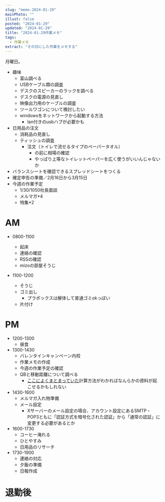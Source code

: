 ```yaml
---
slug: "memo-2024-01-29"
mainPhoto: ""
illust: false
posted: "2024-01-29"
updated: "2024-01-29"
title: "2024-01-29作業メモ"
tags:
  - 作業メモ
extract: "その日にした作業をメモする"
---
```


月曜日。  

- 趣味
  - 富山調べる  
  - USBケーブル類の調査
  - デスクのスピーカーのラックを調べる
  - デスクの電源の見直し
  - 映像出力用のケーブルの調査
  - ツールワゴンについて検討したい
  - windowsをネットワークから起動する方法
    - lan付きのusbハブが必要かも
- 日用品の注文
  - 消耗品の見直し
  - ティッシュの調査
    - 注文（トイレで流せるタイプのペーパータオル）
      - の前に相場の確認
      - やっぱり上等なトイレットペーパーを広く使うがいいんじゃないか
- バランスシートを確認できるスプレッドシートをつくる
- 確定申告の準備／2月16日から3月15日
- 今週の作業予定
  - 1/30/1050社長面談
  - メルマガ*4
  - 特集*2

# AM

- 0800-1100
  - 起床
  - 連絡の確認
  - RSSの確認
  - mizoの部屋そうじ

- 1100-1200
  - そうじ
  - ゴミ出し
    - プラボックスは解体して普通ゴミokっぽい
  - 片付け

# PM

- 1200-1300
  - 昼食
- 1300-1430
  - バレンタインキャンペーン内校
  - 作業メモの作成
  - 今週の作業予定の確認
  - QBと移動距離について調べる
    - [ここによくまとまっていた](https://w.atwiki.jp/armoredcoreforever/pages/719.html)計算方法がわかればなんらかの資料が起こせるかもしれない
- 1430-1600
  - メルマガ入れ物準備
  - メール設定
    - Xサーバーのメール設定の場合、アカウント設定にあるSMTP・POP3ともに「認証方式を暗号化された認証」から「通常の認証」に変更する必要があるとか
- 1600-1730
  - コーヒー淹れる
  - ひとやすみ
  - 日用品のリサーチ
- 1730-1900
  - 連絡の対応
  - 夕飯の準備
  - 日報作成

# 退勤後


      
